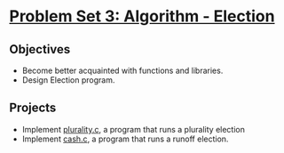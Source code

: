 # [Problem Set 3: Algorithm - Election](https://cs50.harvard.edu/x/2020/psets/3/) #

## Objectives ##
* Become better acquainted with functions and libraries.
* Design Election program.

## Projects ##
* Implement [plurality.c](https://cs50.harvard.edu/x/2020/psets/3/plurality/), a program that runs a plurality election
* Implement [cash.c](https://cs50.harvard.edu/x/2020/psets/3/runoff/), a program that runs a runoff election.
